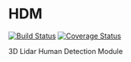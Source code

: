 # HDM

[![Build Status](https://travis-ci.org/mjerrar/mygit.svg?branch=master)](https://travis-ci.org/mjerrar/mygit)
[![Coverage Status](https://coveralls.io/repos/github/mjerrar/HDM/badge.svg?branch=master)](https://coveralls.io/github/mjerrar/HDM?branch=master)

3D Lidar Human Detection Module
